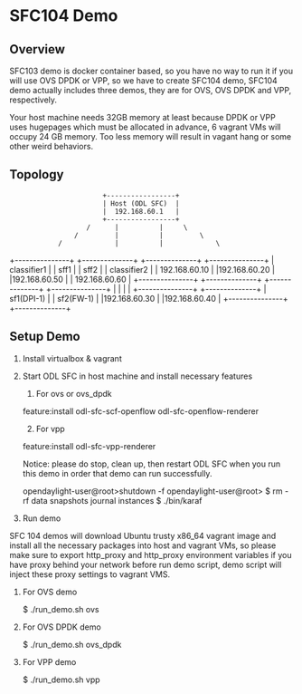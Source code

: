 SFC104 Demo
===========

Overview
--------

SFC103 demo is docker container based, so you have no way to run it if you will use OVS DPDK or VPP, so we have to create SFC104 demo, SFC104 demo actually includes three demos, they are for OVS, OVS DPDK and VPP, respectively.

Your host machine needs 32GB memory at least because DPDK or VPP uses hugepages which must be allocated in advance, 6 vagrant VMs will occupy 24 GB memory. Too less memory will result in vagant hang or some other weird behaviors.

Topology
-------

                           +-----------------+
                           | Host (ODL SFC)  |
                           |  192.168.60.1   |
                           +-----------------+
                       /      |          |     \
                    /         |          |         \
                /             |          |             \
+---------------+  +--------------+   +--------------+  +---------------+
|  classifier1  |  |    sff1      |   |     sff2     |  |  classifier2  |
| 192.168.60.10 |  |192.168.60.20 |   |192.168.60.50 |  | 192.168.60.60 |
+---------------+  +--------------+   +--------------+  +---------------+
                              |          |
                              |          |
                   +---------------+  +--------------+
                   |  sf1(DPI-1)   |  |   sf2(FW-1)  |
                   |192.168.60.30  |  |192.168.60.40 |
                   +---------------+  +--------------+

Setup Demo
----------
1. Install virtualbox & vagrant
2. Start ODL SFC in host machine and install necessary features

   1) For ovs or ovs_dpdk

   feature:install odl-sfc-scf-openflow odl-sfc-openflow-renderer

   2) For vpp

   feature:install odl-sfc-vpp-renderer

   Notice: please do stop, clean up, then restart ODL SFC when you run this demo in order that demo can run successfully.

   opendaylight-user@root>shutdown -f
   opendaylight-user@root>
   $ rm -rf data snapshots journal instances
   $ ./bin/karaf

3. Run demo

  SFC 104 demos will download Ubuntu trusty x86_64 vagrant image and install all the necessary packages into host and vagrant VMs, so please make sure to export http_proxy and http_proxy environment variables if you have proxy behind your network before run demo script, demo script will inject these proxy settings to vagrant VMS.

  1) For OVS demo

     $ ./run_demo.sh ovs

  2) For OVS DPDK demo

     $ ./run_demo.sh ovs_dpdk

  3) For VPP demo

     $ ./run_demo.sh vpp
